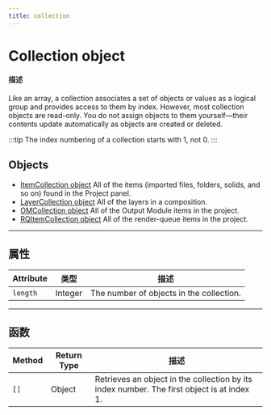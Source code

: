 ```yaml
---
title: collection
---
```

# Collection object

#### 描述

Like an array, a collection associates a set of objects or values as a logical group and provides access to them by index. However, most collection objects are read-only. You do not assign objects to them yourself—their contents update automatically as objects are created or deleted.

:::tip
The index numbering of a collection starts with 1, not 0.
:::

## Objects

- [ItemCollection object](../../item/itemcollection) All of the items (imported files, folders, solids, and so on) found in the Project panel.
- [LayerCollection object](../../layer/layercollection) All of the layers in a composition.
- [OMCollection object](../../renderqueue/omcollection) All of the Output Module items in the project.
- [RQItemCollection object](../../renderqueue/rqitemcollection) All of the render-queue items in the project.

---

## 属性

| Attribute |  类型   |               描述                |
| --------- | ------- | ---------------------------------------- |
| `length`  | Integer | The number of objects in the collection. |

---

## 函数

| Method | Return Type |                                        描述                                         |
| ------ | ----------- | ------------------------------------------------------------------------------------------ |
| `[]`   | Object      | Retrieves an object in the collection by its index number. The first object is at index 1. |
